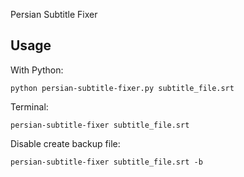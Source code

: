 Persian Subtitle Fixer

## Usage
With Python:
```shell
python persian-subtitle-fixer.py subtitle_file.srt
```

Terminal:
```shell
persian-subtitle-fixer subtitle_file.srt
```
Disable create backup file:
```shell
persian-subtitle-fixer subtitle_file.srt -b
```